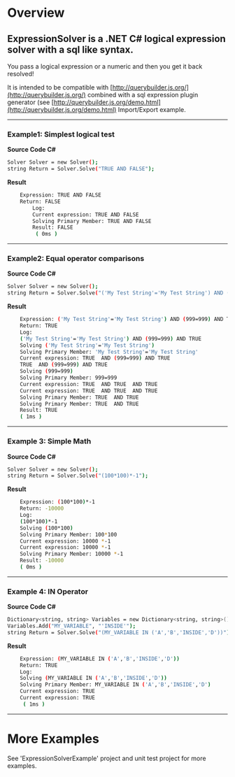 # Overview
## ExpressionSolver is a .NET C# logical expression solver with a sql like syntax.

You pass a logical expression or a numeric and then you get it back resolved!

It is intended to be compatible with [http://querybuilder.js.org/](http://querybuilder.js.org/) combined with a sql expression plugin generator (see [http://querybuilder.js.org/demo.html](http://querybuilder.js.org/demo.html) Import/Export example.

***

### Example1: Simplest logical test

**Source Code C#**
```sh
Solver Solver = new Solver();
string Return = Solver.Solve("TRUE AND FALSE");
```
**Result**
```sh
	Expression: TRUE AND FALSE
	Return: FALSE
        Log:
        Current expression: TRUE AND FALSE
        Solving Primary Member: TRUE AND FALSE
        Result: FALSE
         ( 0ms )
```

***

### Example2: Equal operator comparisons
**Source Code C#**
```sh
Solver Solver = new Solver();
string Return = Solver.Solve("('My Test String'='My Test String') AND (999=999) AND TRUE");
```
**Result**
```sh
	Expression: ('My Test String'='My Test String') AND (999=999) AND TRUE
	Return: TRUE
	Log:
	('My Test String'='My Test String') AND (999=999) AND TRUE
	Solving ('My Test String'='My Test String')
	Solving Primary Member: 'My Test String'='My Test String'
	Current expression: TRUE  AND (999=999) AND TRUE
	TRUE  AND (999=999) AND TRUE
	Solving (999=999)
	Solving Primary Member: 999=999
	Current expression: TRUE  AND TRUE  AND TRUE
	Current expression: TRUE  AND TRUE  AND TRUE
	Solving Primary Member: TRUE  AND TRUE
	Solving Primary Member: TRUE  AND TRUE
	Result: TRUE
	( 1ms )
```

***

### Example 3: Simple Math
**Source Code C#**
```sh
Solver Solver = new Solver();
string Return = Solver.Solve("(100*100)*-1");
```
**Result**
```sh
	Expression: (100*100)*-1
	Return: -10000
	Log:
	(100*100)*-1
	Solving (100*100)
	Solving Primary Member: 100*100
	Current expression: 10000 *-1
	Current expression: 10000 *-1
	Solving Primary Member: 10000 *-1
	Result: -10000
	( 0ms )
```

***

### Example 4: IN Operator
**Source Code C#**
```sh
Dictionary<string, string> Variables = new Dictionary<string, string>();
Variables.Add("MY_VARIABLE", "'INSIDE'");
string Return = Solver.Solve("(MY_VARIABLE IN ('A','B','INSIDE','D'))");
```
**Result**
```sh
	Expression: (MY_VARIABLE IN ('A','B','INSIDE','D'))
	Return: TRUE
	Log:
	Solving (MY_VARIABLE IN ('A','B','INSIDE','D'))
	Solving Primary Member: MY_VARIABLE IN ('A','B','INSIDE','D')
	Current expression: TRUE
	Current expression: TRUE
	 ( 1ms )
```

***

# More Examples
See 'ExpressionSolverExample' project and unit test project for more examples.